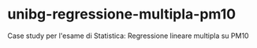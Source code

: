 # unibg-regressione-multipla-pm10
Case study per l'esame di Statistica: Regressione lineare multipla su PM10
